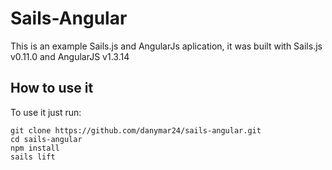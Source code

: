 # Sails-Angular

This is an example Sails.js and AngularJs aplication, it was built with Sails.js v0.11.0 and AngularJS v1.3.14

## How to use it

To use it just run:

    git clone https://github.com/danymar24/sails-angular.git
    cd sails-angular
    npm install
    sails lift

